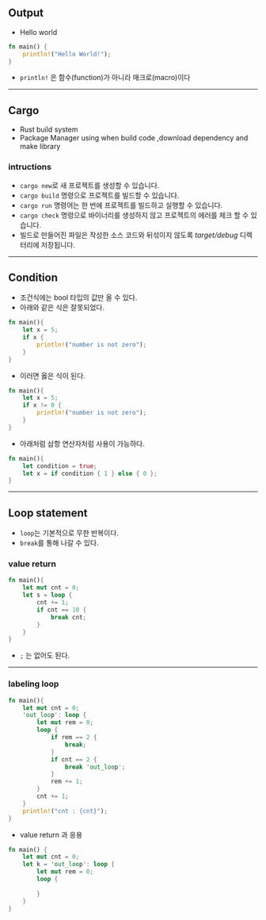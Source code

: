 ## Output
- Hello world

```rust
fn main() {
	println!("Hello World!");
}
```

- `println!` 은 함수(function)가 아니라 매크로(macro)이다

---
## Cargo
- Rust build system
- Package Manager using when build code ,download dependency and make library

### intructions
- `cargo new`로 새 프로젝트를 생성할 수 있습니다. 
- `cargo build` 명령으로 프로젝트를 빌드할 수 있습니다. 
- `cargo run` 명령어는 한 번에 프로젝트를 빌드하고 실행할 수 있습니다. 
- `cargo check` 명령으로 바이너리를 생성하지 않고 프로젝트의 에러를 체크 할 수 있습니다. 
- 빌드로 만들어진 파일은 작성한 소스 코드와 뒤섞이지 않도록 *target/debug* 디렉터리에 저장됩니다.

---
## Condition
- 조건식에는 bool 타입의 값만 올 수 있다.
- 아래와 같은 식은 잘못되었다.

```rust
fn main(){ 
	let x = 5; 
	if x { 
		println!("number is not zero"); 
	} 
}
```

- 이러면 옳은 식이 된다.

```rust
fn main(){ 
	let x = 5; 
	if x != 0 { 
		println!("number is not zero"); 
	} 
}
```

- 아래처럼 삼항 연산자처럼 사용이 가능하다.

```rust
fn main(){ 
	let condition = true; 
	let x = if condition { 1 } else { 0 }; 
}
```

---
## Loop statement
- `loop`는 기본적으로 무한 반복이다.
- `break`를 통해 나갈 수 있다.

### value return
```rust
fn main(){
	let mut cnt = 0;
	let s = loop {
		cnt += 1;
		if cnt == 10 {
			break cnt;
		}
	}
}
```

- `;` 는 없어도 된다.

---
### labeling loop

```rust
fn main(){
	let mut cnt = 0;
	'out_loop': loop {
		let mut rem = 0;
		loop {
			if rem == 2 {
				break;
			}
			if cnt == 2 {
				break 'out_loop';
			}
			rem += 1;
		}
		cnt += 1;
	}
	println!("cnt : {cnt}");
}
```

- value return 과 응용

```rust
fn main() {
	let mut cnt = 0;
	let k = 'out_loop': loop {
		let mut rem = 0;
		loop {
		
		}
	}
}
```